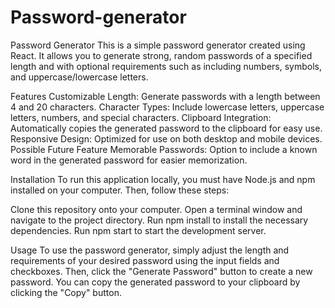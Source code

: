 # Password-generator


Password Generator
This is a simple password generator created using React. It allows you to generate strong, random passwords of a specified length and with optional requirements such as including numbers, symbols, and uppercase/lowercase letters.

Features
Customizable Length: Generate passwords with a length between 4 and 20 characters.
Character Types: Include lowercase letters, uppercase letters, numbers, and special characters.
Clipboard Integration: Automatically copies the generated password to the clipboard for easy use.
Responsive Design: Optimized for use on both desktop and mobile devices.
Possible Future Feature
Memorable Passwords: Option to include a known word in the generated password for easier memorization.

Installation
To run this application locally, you must have Node.js and npm installed on your computer. Then, follow these steps:

Clone this repository onto your computer.
Open a terminal window and navigate to the project directory.
Run npm install to install the necessary dependencies.
Run npm start to start the development server.

Usage
To use the password generator, simply adjust the length and requirements of your desired password using the input fields and checkboxes. Then, click the "Generate Password" button to create a new password. You can copy the generated password to your clipboard by clicking the "Copy" button.
